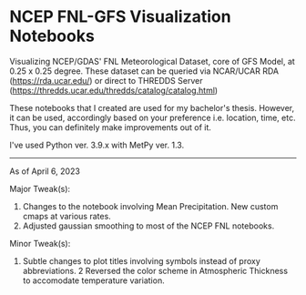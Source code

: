 # NCEP FNL-GFS Visualization Notebooks

Visualizing NCEP/GDAS' FNL Meteorological Dataset, core of GFS Model, 
at 0.25 x 0.25 degree. These dataset can be queried via NCAR/UCAR RDA (https://rda.ucar.edu/) or
direct to THREDDS Server (https://thredds.ucar.edu/thredds/catalog/catalog.html)

These notebooks that I created are used for my bachelor's thesis. However, it 
can be used, accordingly based on your preference i.e. location, time, etc. Thus, you can definitely
make improvements out of it.

I've used Python ver. 3.9.x with MetPy ver. 1.3. 

---------------
As of April 6, 2023

Major Tweak(s):
1. Changes to the notebook involving Mean Precipitation. New custom cmaps at various rates.
2. Adjusted gaussian smoothing to most of the NCEP FNL notebooks. 

Minor Tweak(s):
1. Subtle changes to plot titles involving symbols instead of proxy abbreviations. 
2  Reversed the color scheme in Atmospheric Thickness to accomodate temperature variation. 
